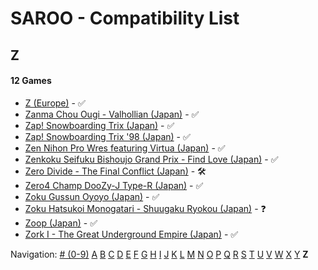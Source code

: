 # SAROO - Compatibility List

## Z

#### 12 Games

- [Z (Europe)](../../../Regions/Retails/Europe/T-25412H-5/01/README.md) - :white_check_mark:
- [Zanma Chou Ougi - Valhollian (Japan)](../../../Regions/Retails/Japan/T-38201G/01/README.md) - :white_check_mark:
- [Zap! Snowboarding Trix (Japan)](../../../Regions/Retails/Japan/T-7502G/01/README.md) - :white_check_mark:
- [Zap! Snowboarding Trix '98 (Japan)](../../../Regions/Retails/Japan/T-7504G/01/README.md) - :white_check_mark:
- [Zen Nihon Pro Wres featuring Virtua (Japan)](../../../Regions/Retails/Japan/GS-9158/01/README.md) - :white_check_mark:
- [Zenkoku Seifuku Bishoujo Grand Prix - Find Love (Japan)](../../../Regions/Retails/Japan/T-34602G/01/README.md) - :white_check_mark:
- [Zero Divide - The Final Conflict (Japan)](../../../Regions/Retails/Japan/T-31601G/01/README.md) - :hammer_and_wrench:
- [Zero4 Champ DooZy-J Type-R (Japan)](../../../Regions/Retails/Japan/T-21401G/01/README.md) - :white_check_mark:
- [Zoku Gussun Oyoyo (Japan)](../../../Regions/Retails/Japan/T-20604G/01/README.md) - :white_check_mark:
- [Zoku Hatsukoi Monogatari - Shuugaku Ryokou (Japan)](../../../Regions/Retails/Japan/T-33005G/01/README.md) - :question:
- [Zoop (Japan)](../../../Regions/Retails/Japan/T-26406G/01/README.md) - :white_check_mark:
- [Zork I - The Great Underground Empire (Japan)](../../../Regions/Retails/Japan/T-21502G/01/README.md) - :white_check_mark:

Navigation:
[# (0-9)](./09.md) [A](./A.md) [B](./B.md) [C](./C.md) [D](./D.md) [E](./E.md) [F](./F.md) [G](./G.md) [H](./H.md) [I](./I.md) [J](./J.md) [K](./K.md) [L](./L.md) [M](./M.md) [N](./N.md) [O](./O.md) [P](./P.md) [Q](./Q.md) [R](./R.md) [S](./S.md) [T](./T.md) [U](./U.md) [V](./V.md) [W](./W.md) [X](./X.md) [Y](./Y.md) **Z**
